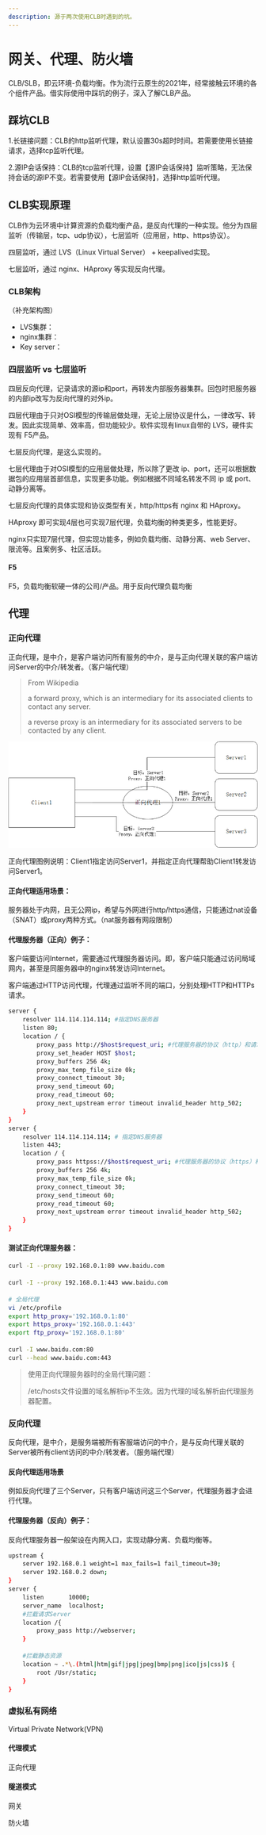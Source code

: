 ```yaml
---
description: 源于两次使用CLB时遇到的坑。
---
```


# 网关、代理、防火墙

CLB/SLB，即云环境-负载均衡。作为流行云原生的2021年，经常接触云环境的各个组件产品。借实际使用中踩坑的例子，深入了解CLB产品。

## 踩坑CLB

1.长链接问题：CLB的http监听代理，默认设置30s超时时间。若需要使用长链接请求，选择tcp监听代理。

2.源IP会话保持：CLB的tcp监听代理，设置【源IP会话保持】监听策略，无法保持会话的源IP不变。若需要使用【源IP会话保持】，选择http监听代理。

## CLB实现原理

CLB作为云环境中计算资源的负载均衡产品，是反向代理的一种实现。他分为四层监听（传输层，tcp、udp协议），七层监听（应用层，http、https协议）。

四层监听，通过 LVS（Linux Virtual Server） + keepalived实现。

七层监听，通过 nginx、HAproxy 等实现反向代理。

### CLB架构

（补充架构图）

* LVS集群：
* nginx集群：
* Key server：

### 四层监听 vs 七层监听

四层反向代理，记录请求的源ip和port，再转发内部服务器集群。回包时把服务器的内部ip改写为反向代理的对外ip。

四层代理由于只对OSI模型的传输层做处理，无论上层协议是什么，一律改写、转发。因此实现简单、效率高，但功能较少。软件实现有linux自带的 LVS，硬件实现有 F5产品。



七层反向代理，是这么实现的。

七层代理由于对OSI模型的应用层做处理，所以除了更改 ip、port，还可以根据数据包的应用层首部信息，实现更多功能。例如根据不同域名转发不同 ip 或 port、动静分离等。

七层反向代理的具体实现和协议类型有关，http/https有 nginx 和 HAproxy。

HAproxy 即可实现4层也可实现7层代理，负载均衡的种类更多，性能更好。

nginx只实现7层代理，但实现功能多，例如负载均衡、动静分离、web Server、限流等。且案例多、社区活跃。



#### F5

F5，负载均衡软硬一体的公司/产品。用于反向代理负载均衡

## 代理

### 正向代理

正向代理，是中介，是客户端访问所有服务的中介，是与正向代理关联的客户端访问Server的中介/转发者。（客户端代理）

> From Wikipedia
>
> a forward proxy, which is an intermediary for its associated clients to contact any server.
>
> a reverse proxy is an intermediary for its associated servers to be contacted by any client.

![&#x6B63;&#x5411;&#x4EE3;&#x7406;&#x56FE;&#x4F8B;](../.gitbook/assets/zheng-xiang-dai-li-.png)

正向代理图例说明：Client1指定访问Server1，并指定正向代理帮助Client1转发访问Server1。

#### 正向代理适用场景：

服务器处于内网，且无公网ip，希望与外网进行http/https通信，只能通过nat设备（SNAT）或proxy两种方式。（nat服务器有网段限制）

#### 代理服务器（正向）例子：

客户端要访问Internet，需要通过代理服务器访问。即，客户端只能通过访问局域网内，甚至是同服务器中的nginx转发访问Internet。

客户端通过HTTP访问代理，代理通过监听不同的端口，分别处理HTTP和HTTPs请求。

```bash
server {
    resolver 114.114.114.114; #指定DNS服务器
    listen 80;
    location / {
        proxy_pass http://$host$request_uri; #代理服务器的协议（http）和请求地址
        proxy_set_header HOST $host;
        proxy_buffers 256 4k;
        proxy_max_temp_file_size 0k;
        proxy_connect_timeout 30;
        proxy_send_timeout 60;
        proxy_read_timeout 60;
        proxy_next_upstream error timeout invalid_header http_502;
    }
}
server {
    resolver 114.114.114.114; # 指定DNS服务器
    listen 443;
    location / {
        proxy_pass httpss://$host$request_uri; #代理服务器的协议（https）和请求地址
        proxy_buffers 256 4k;
        proxy_max_temp_file_size 0k;
        proxy_connect_timeout 30;
        proxy_send_timeout 60;
        proxy_read_timeout 60;
        proxy_next_upstream error timeout invalid_header http_502;
    }
}
```

#### 测试正向代理服务器：

```bash
curl -I --proxy 192.168.0.1:80 www.baidu.com

curl -I --proxy 192.168.0.1:443 www.baidu.com

# 全局代理
vi /etc/profile
export http_proxy='192.168.0.1:80'
export https_proxy='192.168.0.1:443'
export ftp_proxy='192.168.0.1:80'

curl -I www.baidu.com:80
curl --head www.baidu.com:443
```

> 使用正向代理服务器时的全局代理问题：
>
> /etc/hosts文件设置的域名解析ip不生效。因为代理的域名解析由代理服务器配置。

### 反向代理

反向代理，是中介，是服务端被所有客服端访问的中介，是与反向代理关联的Server被所有client访问的中介/转发者。（服务端代理）

#### 反向代理适用场景

例如反向代理了三个Server，只有客户端访问这三个Server，代理服务器才会进行代理。

#### 代理服务器（反向）例子：

反向代理服务器一般架设在内网入口，实现动静分离、负载均衡等。

```bash
upstream {
    server 192.168.0.1 weight=1 max_fails=1 fail_timeout=30;
    server 192.168.0.2 down;
}
server {
    listen       10000;
    server_name  localhost;
    #拦截请求Server
    location /{
        proxy_pass http://webserver;
    }
    
    #拦截静态资源
    location ~ .*\.(html|htm|gif|jpg|jpeg|bmp|png|ico|js|css)$ {
        root /Usr/static;
    }
}
```



#### 







### 虚拟私有网络

Virtual Private Network\(VPN\)

#### 代理模式

正向代理

#### 隧道模式







网关



防火墙



